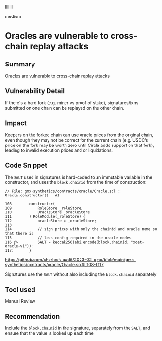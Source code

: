 IllIllI

medium

# Oracles are vulnerable to cross-chain replay attacks

## Summary

Oracles are vulnerable to cross-chain replay attacks


## Vulnerability Detail

If there's a hard fork (e.g. miner vs proof of stake), signatures/txns submitted on one chain can be replayed on the other chain.


## Impact

Keepers on the forked chain can use oracle prices from the original chain, even though they may not be correct for the current chain (e.g. USDC's price on the fork may be worth zero until Circle adds support on that fork), leading to invalid execution prices and or liquidations.


## Code Snippet

The `SALT` used in signatures is hard-coded to an immutable variable in the constructor, and uses the `block.chainid` from the time of construction:
```solidity
// File: gmx-synthetics/contracts/oracle/Oracle.sol : Oracle.constructor()   #1

108        constructor(
109            RoleStore _roleStore,
110            OracleStore _oracleStore
111        ) RoleModule(_roleStore) {
112            oracleStore = _oracleStore;
113    
114            // sign prices with only the chainid and oracle name so that there is
115            // less config required in the oracle nodes
116 @>         SALT = keccak256(abi.encode(block.chainid, "xget-oracle-v1"));
117:       }
```
https://github.com/sherlock-audit/2023-02-gmx/blob/main/gmx-synthetics/contracts/oracle/Oracle.sol#L108-L117

Signatures use the [`SALT`](https://github.com/sherlock-audit/2023-02-gmx/blob/main/gmx-synthetics/contracts/oracle/OracleUtils.sol#L257) without also including the `block.chainid` separately


## Tool used

Manual Review


## Recommendation

Include the `block.chainid` in the signature, separately from the `SALT`, and ensure that the value is looked up each time

